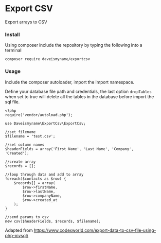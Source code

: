 # Export CSV
Export arrays to CSV

### Install

Using composer include the repository by typing the following into a terminal

```
composer require daveismyname/exportcsv
```

### Usage

Include the composer autoloader, import the Import namespace.

Define your database file path and credentials, the last option `dropTables` when set to true will delete all the tables in the database before import the sql file.

```
<?php
require('vendor/autoload.php');

use Daveismyname\ExportCsv\ExportCsv;

//set filename
$filename = 'test.csv';

//set column names
$headerFields = array('First Name', 'Last Name', 'Company', 'Created');

//create array
$records = [];

//loop through data and add to array
foreach($contacts as $row) {
    $records[] = array(
        $row->firstName, 
        $row->lastName, 
        $row->companyName, 
        $row->created_at
    );
}

//send params to csv 
new csv($headerFields, $records, $filename);
```

Adapted from https://www.codexworld.com/export-data-to-csv-file-using-php-mysql/
